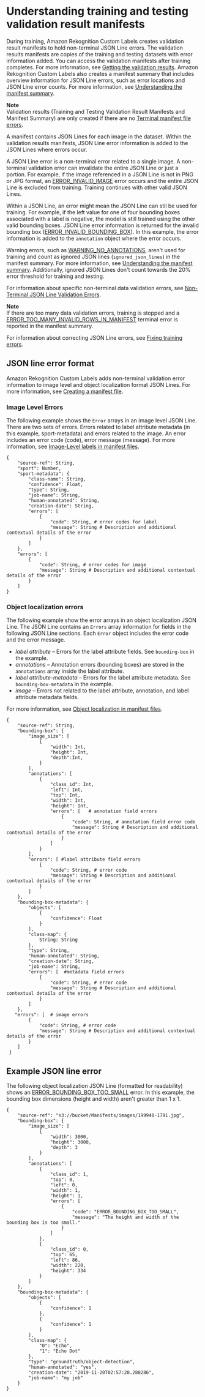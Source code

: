 # Understanding training and testing validation result manifests<a name="tm-debugging-scope-json-line"></a>

During training, Amazon Rekognition Custom Labels creates validation result manifests to hold non\-terminal JSON Line errors\. The validation results manifests are copies of the training and testing datasets with error information added\. You can access the validation manifests after training completes\. For more information, see [Getting the validation results](tm-debugging-getting-validation-data.md)\. Amazon Rekognition Custom Labels also creates a manifest summary that includes overview information for JSON Line errors, such as error locations and JSON Line error counts\. For more information, see [Understanding the manifest summary](tm-debugging-summary.md)\.

**Note**  
Validation results \(Training and Testing Validation Result Manifests and Manifest Summary\) are only created if there are no [Terminal manifest file errors](tm-debugging.md#tm-error-category-terminal)\.

A manifest contains JSON Lines for each image in the dataset\. Within the validation results manifests, JSON Line error information is added to the JSON Lines where errors occur\.

A JSON Line error is a non\-terminal error related to a single image\. A non\-terminal validation error can invalidate the entire JSON Line or just a portion\. For example, if the image referenced in a JSON Line is not in PNG or JPG format, an [ERROR\_INVALID\_IMAGE](tm-debugging-json-line-errors.md#tm-error-ERROR_INVALID_IMAGE) error occurs and the entire JSON Line is excluded from training\. Training continues with other valid JSON Lines\.

Within a JSON Line, an error might mean the JSON Line can stil be used for training\. For example, if the left value for one of four bounding boxes associated with a label is negative, the model is still trained using the other valid bounding boxes\. JSON Line error information is returned for the invalid bounding box \([ERROR\_INVALID\_BOUNDING\_BOX](tm-debugging-json-line-errors.md#tm-error-ERROR_INVALID_BOUNDING_BOX)\)\. In this example, the error information is added to the `annotation` object where the error occurs\. 

Warning errors, such as [WARNING\_NO\_ANNOTATIONS](tm-debugging-json-line-errors.md#tm-warning-WARNING_NO_ANNOTATIONS), aren't used for training and count as ignored JSON lines \(`ignored_json_lines`\) in the manifest summary\. For more information, see [Understanding the manifest summary](tm-debugging-summary.md)\. Additionally, ignored JSON Lines don't count towards the 20% error threshold for training and testing\.

  For information about specific non\-terminal data validation errors, see [Non\-Terminal JSON Line Validation Errors](tm-debugging-json-line-errors.md)\. 

**Note**  
If there are too many data validation errors, training is stopped and a [ERROR\_TOO\_MANY\_INVALID\_ROWS\_IN\_MANIFEST](tm-debugging-aggregate-errors.md#tm-error-ERROR_TOO_MANY_INVALID_ROWS_IN_MANIFEST) terminal error is reported in the manifest summary\.

For information about correcting JSON Line errors, see [Fixing training errors](tm-debugging-fixing-validation-errors.md)\. 



## JSON line error format<a name="tm-json-line-error-format"></a>

Amazon Rekognition Custom Labels adds non\-terminal validation error information to image level and object localization format JSON Lines\. For more information, see [Creating a manifest file](md-create-manifest-file.md)\.

### Image Level Errors<a name="tm-debugging-image-level"></a>

The following example shows the `Error` arrays in an image level JSON Line\. There are two sets of errors\. Errors related to label attribute metadata \(in this example, sport\-metadata\) and errors related to the image\. An error includes an error code \(code\), error message \(message\)\. For more information, see [Image\-Level labels in manifest files](md-create-manifest-file-classification.md)\. 

```
{
    "source-ref": String,
    "sport": Number,
    "sport-metadata": {
        "class-name": String,
        "confidence": Float,
        "type": String,
        "job-name": String,
        "human-annotated": String,
        "creation-date": String,
        "errors": [
            {
                "code": String, # error codes for label
                "message": String # Description and additional contextual details of the error
            }
        ] 
    },
    "errors": [
        {
            "code": String, # error codes for image
            "message": String # Description and additional contextual details of the error
        }
    ]
}
```

### Object localization errors<a name="tm-debugging-object-localization"></a>

The following example show the error arrays in an object localization JSON Line\. The JSON Line contains an `Errors` array information for fields in the following JSON Line sections\. Each `Error` object includes the error code and the error message\.
+ *label attribute* – Errors for the label attribute fields\. See `bounding-box` in the example\. 
+ *annotations* – Annotation errors \(bounding boxes\) are stored in the `annotations` array inside the label attribute\.
+ *label attribute\-metadata* – Errors for the label attribute metadata\. See `bounding-box-metadata` in the example\.
+ *image* – Errors not related to the label attribute, annotation, and label attribute metadata fields\. 

For more information, see [Object localization in manifest files](md-create-manifest-file-object-detection.md)\. 

```
{
    "source-ref": String,
    "bounding-box": {
        "image_size": [
            {
                "width": Int,
                "height": Int,
                "depth":Int,
            }
        ],
        "annotations": [
            {
                "class_id": Int,
                "left": Int,
                "top": Int,
                "width": Int,
                "height": Int,
                "errors": [   # annotation field errors
                    {
                        "code": String, # annotation field error code
                        "message": String # Description and additional contextual details of the error
                    }
                ]
            }
        ],
        "errors": [ #label attribute field errors
            {
                "code": String, # error code
                "message": String # Description and additional contextual details of the error
            }
        ] 
    },
    "bounding-box-metadata": {
        "objects": [
            {
                "confidence": Float
            }
        ],
        "class-map": {
            String: String
        }, 
        "type": String,
        "human-annotated": String,
        "creation-date": String,
        "job-name": String,
        "errors": [  #metadata field errors
            {
                "code": String, # error code
                "message": String # Description and additional contextual details of the error
            }
        ] 
    },
   "errors": [  # image errors
        {
            "code": String, # error code
            "message": String # Description and additional contextual details of the error
        }
    ] 
 }
```

## Example JSON line error<a name="tm-debugging-scope-json-line-example"></a>

The following object localization JSON Line \(formatted for readability\) shows an [ERROR\_BOUNDING\_BOX\_TOO\_SMALL](tm-debugging-json-line-errors.md#tm-error-ERROR_BOUNDING_BOX_TOO_SMALL) error\. In this example, the bounding box dimensions \(height and width\) aren't greater than 1 x 1\.

```
{
    "source-ref": "s3://bucket/Manifests/images/199940-1791.jpg",
    "bounding-box": {
        "image_size": [
            {
                "width": 3000,
                "height": 3000,
                "depth": 3
            }
        ],
        "annotations": [
            {
                "class_id": 1,
                "top": 0,
                "left": 0,
                "width": 1,
                "height": 1, 
                "errors": [
                    {
                        "code": "ERROR_BOUNDING_BOX_TOO_SMALL",
                        "message": "The height and width of the bounding box is too small."
                    }
                ]
            },
            {
                "class_id": 0,
                "top": 65,
                "left": 86,
                "width": 220,
                "height": 334
            }
        ]
    },
    "bounding-box-metadata": {
        "objects": [
            {
                "confidence": 1
            },
            {
                "confidence": 1
            }
        ],
        "class-map": {
            "0": "Echo",
            "1": "Echo Dot"
        },
        "type": "groundtruth/object-detection",
        "human-annotated": "yes",
        "creation-date": "2019-11-20T02:57:28.288286",
        "job-name": "my job"
    }
}
```